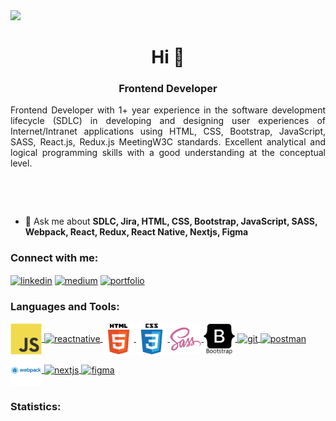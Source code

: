<img src="https://github.com/ziya3435/ziya3435/blob/main/banner.jpg?raw=true">

<h1 align="center">Hi 👋</h1>

<h3 align="center">Frontend Developer</h3>

<p align="justify">Frontend Developer with 1+ year experience in the software development lifecycle (SDLC) in developing and designing user experiences of Internet/Intranet applications using HTML, CSS, Bootstrap, JavaScript, SASS, React.js, Redux.js MeetingW3C standards. Excellent analytical and logical programming skills with a good understanding at the conceptual level.</p>

<p align="left"> <img src="https://komarev.com/ghpvc/?username=beratucardy&label=Profile%20views&color=0e75b6&style=flat" alt="" /> </p>

<p align="left"> <a href="https://github.com/ryo-ma/github-profile-trophy"><img src="https://github-profile-trophy.vercel.app/?username=beratucardy" alt="" /></a> </p>

<ul>
  <!-- <li>🔭 I'm currently working on <b></b></li> -->
  <!-- <li>📝 I regularly write articles on https://medium.com/@dev.beratucar</li> -->
  <li>💬 Ask me about <b>SDLC, Jira, HTML, CSS, Bootstrap, JavaScript, SASS, Webpack, React, Redux, React Native, Nextjs, Figma</b></li>
</ul>

<h3 align="left">Connect with me:</h3>
<p align="left">
<a href="https://linkedin.com/in/beratucar" target="_blank" rel="noreferrer" title="LINKEDIN"><img align="center" src="https://raw.githubusercontent.com/rahuldkjain/github-profile-readme-generator/master/src/images/icons/Social/linked-in-alt.svg" alt="linkedin" height="30" width="40" /></a>
<a href="https://medium.com/@dev.beratucar" target="_blank" rel="noreferrer" title="MEDIUM"><img align="center" src="https://raw.githubusercontent.com/rahuldkjain/github-profile-readme-generator/master/src/images/icons/Social/medium.svg" alt="medium" height="60" width="80" /></a>
<a href="https://beratucar-portfolio.vercel.app/" target="_blank" rel="noreferrer"  title="PORTFOLIO"><img align="center" src="https://www.svgrepo.com/show/39138/portfolio.svg" alt="portfolio" height="60" width="80" /></a>
</p>

<h3 align="left">Languages and Tools:</h3>
<div align="left"> 
<a href="https://developer.mozilla.org/en-US/docs/Web/JavaScript" target="_blank" rel="noreferrer"  title="JAVASCRIPT"> <img align="center" src="https://raw.githubusercontent.com/devicons/devicon/master/icons/javascript/javascript-original.svg" alt="javascript" width="50" height="50"/> </a>
<a href="https://reactnative.dev/" target="_blank" rel="noreferrer"   title="REACT & REACT NATIVE"> <img align="center" src="https://reactnative.dev/img/header_logo.svg" alt="reactnative" width="50" height="50"/> </a>
<a href="https://www.w3.org/html/" target="_blank" rel="noreferrer"   title="HTML5"> <img align="center" src="https://raw.githubusercontent.com/devicons/devicon/master/icons/html5/html5-original-wordmark.svg" alt="html5" width="50" height="50"/> </a>
<a href="https://www.w3schools.com/css/" target="_blank" rel="noreferrer"   title="CSS3"> <img align="center" src="https://raw.githubusercontent.com/devicons/devicon/master/icons/css3/css3-original-wordmark.svg" alt="css3" width="50" height="50"/> </a>
<a href="https://sass-lang.com" target="_blank" rel="noreferrer"   title="SASS"> <img align="center" src="https://raw.githubusercontent.com/devicons/devicon/master/icons/sass/sass-original.svg" alt="sass" width="50" height="50"/> </a>
<a href="https://getbootstrap.com" target="_blank" rel="noreferrer"   title="BOOTSTRAP"> <img align="center" src="https://raw.githubusercontent.com/devicons/devicon/master/icons/bootstrap/bootstrap-plain-wordmark.svg" alt="bootstrap" width="50" height="50"/> </a>
<a href="https://git-scm.com/" target="_blank" rel="noreferrer"   title="GIT-GITHUB"> <img align="center" src="https://www.vectorlogo.zone/logos/git-scm/git-scm-icon.svg" alt="git" width="50" height="50"/> </a>
<a href="https://postman.com" target="_blank" rel="noreferrer"  title="POSTMAN"> <img align="center" src="https://www.vectorlogo.zone/logos/getpostman/getpostman-icon.svg" alt="postman" width="50" height="50"/> </a>
<a href="https://webpack.js.org" target="_blank" rel="noreferrer"   title="WEBPACK"> <img align="center" src="https://raw.githubusercontent.com/devicons/devicon/d00d0969292a6569d45b06d3f350f463a0107b0d/icons/webpack/webpack-original-wordmark.svg" alt="webpack" width="50" height="50"/> </a>
<a href="https://nextjs.org" target="_blank" rel="noreferrer"   title="NEXTJS"> <img  align="center"src="https://camo.githubusercontent.com/f21f1fa29dfe5e1d0772b0efe2f43eca2f6dc14f2fede8d9cbef4a3a8210c91d/68747470733a2f2f6173736574732e76657263656c2e636f6d2f696d6167652f75706c6f61642f76313636323133303535392f6e6578746a732f49636f6e5f6c696768745f6261636b67726f756e642e706e67" alt="nextjs" width="50" height="50"/> </a>
<a href="https://www.figma.com" target="_blank" rel="noreferrer"   title="FIGMA"> <img align="center" src="https://upload.wikimedia.org/wikipedia/commons/3/33/Figma-logo.svg" alt="figma" width="50" height="50"/> </a>
</div>

<h3 align="left">Statistics:</h3>

<p><img align="center" src="https://github-readme-stats.vercel.app/api?username=beratucardy&show_icons=true&locale=en" alt="" /></p>

<p><img align="center" src="https://github-readme-streak-stats.herokuapp.com/?user=beratucardy&" alt="" /></p>

<p><img align="left" src="https://github-readme-stats.vercel.app/api/top-langs?username=beratucardy&show_icons=true&locale=en&layout=compact" alt="" /></p>


<!---
beratucardy/beratucardy is a ✨ special ✨ repository because its `README.md` (this file) appears on your GitHub profile.
You can click the Preview link to take a look at your changes.
--->
